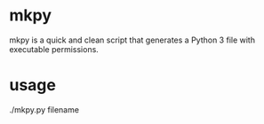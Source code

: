 # mkpy
mkpy is a quick and clean script that generates a Python 3 file with executable permissions.

# usage
./mkpy.py filename
